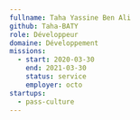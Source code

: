 ```yaml
---
fullname: Taha Yassine Ben Ali
github: Taha-BATY
role: Développeur
domaine: Développement
missions:
  - start: 2020-03-30
    end: 2021-03-30
    status: service
    employer: octo
startups:
  - pass-culture
---
```

